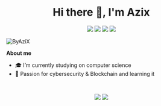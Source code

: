 <h1 align="center">Hi there 👋, I'm Azix</h1>

<p align="center">
    <a href="https://twitter.com/"><img src="https://img.shields.io/badge/twitter-%231FA1F1?style=flat&logo=twitter&logoColor=white"/></a>
    <a href="https://www.linkedin.com/in/"><img src="https://img.shields.io/badge/linkedin-%230177B5?style=flat&logo=linkedin&logoColor=white"/></a>
    <a href="https://www.youtube.com/c/"><img src="https://img.shields.io/badge/youtube-%23FF0000?style=flat&logo=youtube&logoColor=white"/></a>
    <a href="https://www.instagram.com/"><img src="https://img.shields.io/badge/instagram-%23E4415F?style=flat&logo=instagram&logoColor=white"/></a>
  </p>
  
<p align="left"> <img src="https://komarev.com/ghpvc/?username=ByAziX" alt="ByAziX" /> </p>



<b>About me</b> <br>
- :mortar_board: I’m currently studying on computer science
- 🌱 Passion for cybersecurity & Blockchain and learning it



<br />
<p align = "center">
  <img src = "https://github-readme-stats.vercel.app/api?username=ByAziX&show_icons=true&theme=radical&line_height=35">
  <img src = "https://github-readme-stats.vercel.app/api/top-langs/?username=ByAziX&hide_langs_below=.25&theme=radical">
</p>


